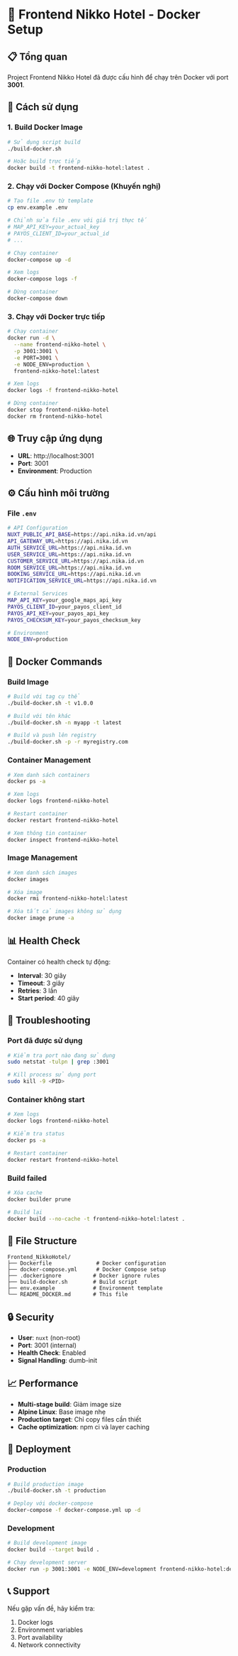# 🐳 Frontend Nikko Hotel - Docker Setup

## 📋 Tổng quan

Project Frontend Nikko Hotel đã được cấu hình để chạy trên Docker với port **3001**.

## 🚀 Cách sử dụng

### **1. Build Docker Image**

```bash
# Sử dụng script build
./build-docker.sh

# Hoặc build trực tiếp
docker build -t frontend-nikko-hotel:latest .
```

### **2. Chạy với Docker Compose (Khuyến nghị)**

```bash
# Tạo file .env từ template
cp env.example .env

# Chỉnh sửa file .env với giá trị thực tế
# MAP_API_KEY=your_actual_key
# PAYOS_CLIENT_ID=your_actual_id
# ...

# Chạy container
docker-compose up -d

# Xem logs
docker-compose logs -f

# Dừng container
docker-compose down
```

### **3. Chạy với Docker trực tiếp**

```bash
# Chạy container
docker run -d \
  --name frontend-nikko-hotel \
  -p 3001:3001 \
  -e PORT=3001 \
  -e NODE_ENV=production \
  frontend-nikko-hotel:latest

# Xem logs
docker logs -f frontend-nikko-hotel

# Dừng container
docker stop frontend-nikko-hotel
docker rm frontend-nikko-hotel
```

## 🌐 Truy cập ứng dụng

- **URL**: http://localhost:3001
- **Port**: 3001
- **Environment**: Production

## ⚙️ Cấu hình môi trường

### **File `.env`**

```bash
# API Configuration
NUXT_PUBLIC_API_BASE=https://api.nika.id.vn/api
API_GATEWAY_URL=https://api.nika.id.vn
AUTH_SERVICE_URL=https://api.nika.id.vn
USER_SERVICE_URL=https://api.nika.id.vn
CUSTOMER_SERVICE_URL=https://api.nika.id.vn
ROOM_SERVICE_URL=https://api.nika.id.vn
BOOKING_SERVICE_URL=https://api.nika.id.vn
NOTIFICATION_SERVICE_URL=https://api.nika.id.vn

# External Services
MAP_API_KEY=your_google_maps_api_key
PAYOS_CLIENT_ID=your_payos_client_id
PAYOS_API_KEY=your_payos_api_key
PAYOS_CHECKSUM_KEY=your_payos_checksum_key

# Environment
NODE_ENV=production
```

## 🔧 Docker Commands

### **Build Image**
```bash
# Build với tag cụ thể
./build-docker.sh -t v1.0.0

# Build với tên khác
./build-docker.sh -n myapp -t latest

# Build và push lên registry
./build-docker.sh -p -r myregistry.com
```

### **Container Management**
```bash
# Xem danh sách containers
docker ps -a

# Xem logs
docker logs frontend-nikko-hotel

# Restart container
docker restart frontend-nikko-hotel

# Xem thông tin container
docker inspect frontend-nikko-hotel
```

### **Image Management**
```bash
# Xem danh sách images
docker images

# Xóa image
docker rmi frontend-nikko-hotel:latest

# Xóa tất cả images không sử dụng
docker image prune -a
```

## 📊 Health Check

Container có health check tự động:
- **Interval**: 30 giây
- **Timeout**: 3 giây
- **Retries**: 3 lần
- **Start period**: 40 giây

## 🐛 Troubleshooting

### **Port đã được sử dụng**
```bash
# Kiểm tra port nào đang sử dụng
sudo netstat -tulpn | grep :3001

# Kill process sử dụng port
sudo kill -9 <PID>
```

### **Container không start**
```bash
# Xem logs
docker logs frontend-nikko-hotel

# Kiểm tra status
docker ps -a

# Restart container
docker restart frontend-nikko-hotel
```

### **Build failed**
```bash
# Xóa cache
docker builder prune

# Build lại
docker build --no-cache -t frontend-nikko-hotel:latest .
```

## 📁 File Structure

```
Frontend_NikkoHotel/
├── Dockerfile              # Docker configuration
├── docker-compose.yml      # Docker Compose setup
├── .dockerignore          # Docker ignore rules
├── build-docker.sh        # Build script
├── env.example            # Environment template
└── README_DOCKER.md       # This file
```

## 🔒 Security

- **User**: `nuxt` (non-root)
- **Port**: 3001 (internal)
- **Health Check**: Enabled
- **Signal Handling**: dumb-init

## 📈 Performance

- **Multi-stage build**: Giảm image size
- **Alpine Linux**: Base image nhẹ
- **Production target**: Chỉ copy files cần thiết
- **Cache optimization**: npm ci và layer caching

## 🚀 Deployment

### **Production**
```bash
# Build production image
./build-docker.sh -t production

# Deploy với docker-compose
docker-compose -f docker-compose.yml up -d
```

### **Development**
```bash
# Build development image
docker build --target build .

# Chạy development server
docker run -p 3001:3001 -e NODE_ENV=development frontend-nikko-hotel:dev
```

## 📞 Support

Nếu gặp vấn đề, hãy kiểm tra:
1. Docker logs
2. Environment variables
3. Port availability
4. Network connectivity

